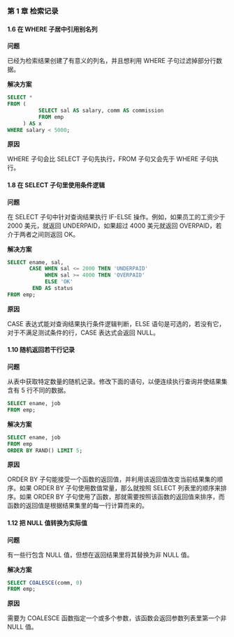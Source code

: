 ### 第 1 章 检索记录
#### 1.6 在 WHERE 子居中引用别名列
**问题**

已经为检索结果创建了有意义的列名，并且想利用 WHERE 子句过滤掉部分行数据。

**解决方案**

```SQL
SELECT * 
FROM (
          SELECT sal AS salary, comm AS commission 
          FROM emp
     ) AS x 
WHERE salary < 5000;
```

**原因**

WHERE 子句会比 SELECT 子句先执行，FROM 子句又会先于 WHERE 子句执行。


#### 1.8 在 SELECT 子句里使用条件逻辑
**问题**

在 SELECT 子句中针对查询结果执行 IF-ELSE 操作。例如，如果员工的工资少于 2000 美元，就返回 UNDERPAID，如果超过 4000 美元就返回 OVERPAID，若介于两者之间则返回 OK。

**解决方案**

```SQL
SELECT ename, sal, 
       CASE WHEN sal <= 2000 THEN 'UNDERPAID'
            WHEN sal >= 4000 THEN 'OVERPAID'
            ELSE 'OK'
        END AS status
FROM emp;
```

**原因**

CASE 表达式能对查询结果执行条件逻辑判断，ELSE 语句是可选的，若没有它，对于不满足测试条件的行，CASE 表达式会返回 NULL。


#### 1.10 随机返回若干行记录
**问题**

从表中获取特定数量的随机记录。修改下面的语句，以便连续执行查询并使结果集含有 5 行不同的数据。
```SQL
SELECT ename, job
FROM emp;
```

**解决方案**

```SQL
SELECT ename, job
FROM emp
ORDER BY RAND() LIMIT 5;
```

**原因**

ORDER BY 子句能接受一个函数的返回值，并利用该返回值改变当前结果集的顺序。如果 ORDER BY 子句使用数值常量，那么就按照 SELECT 列表里的顺序来排序。如果 ORDER BY 子句使用了函数，那就需要按照该函数的返回值来排序，而函数的返回值是根据结果集里的每一行计算而来的。


#### 1.12 把 NULL 值转换为实际值
**问题**

有一些行包含 NULL 值，但想在返回结果里将其替换为非 NULL 值。

**解决方案**

```SQL
SELECT COALESCE(comm, 0)
FROM emp;
```

**原因**

需要为 COALESCE 函数指定一个或多个参数，该函数会返回参数列表里第一个非 NULL 值。
